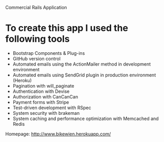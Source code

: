 Commercial Rails Application

# To create this app I used the following tools


* Bootstrap Components & Plug-ins
* GitHub version control
* Automated emails using the ActionMailer method in development environment
* Automated emails using SendGrid plugin in production environment (Heroku)
* Pagination with will_paginate
* Authentication with Devise
* Authorization with CanCanCan
* Payment forms with Stripe
* Test-driven development with RSpec
* System security with brakeman
* System caching and performance optimization with Memcached and Redis

Homepage: http://www.bikewien.herokuapp.com/
